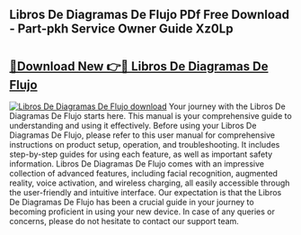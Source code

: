 ## Libros De Diagramas De Flujo PDf Free Download - Part-pkh Service Owner Guide Xz0Lp

# <h2><a href="http://dfpvi0l.blite.top/?on=Libros+De+Diagramas+De+Flujo">🔗Download New 👉🔴 Libros De Diagramas De Flujo</a></h2>

[![Libros De Diagramas De Flujo download](https://i.imgur.com/lujVjoI.png)](http://dfpvi0l.blite.top/?on=Libros+De+Diagramas+De+Flujo)
Your journey with the Libros De Diagramas De Flujo starts here. This manual is your comprehensive guide to understanding and using it effectively. Before using your Libros De Diagramas De Flujo, please refer to this user manual for comprehensive instructions on product setup, operation, and troubleshooting. It includes step-by-step guides for using each feature, as well as important safety information. Libros De Diagramas De Flujo comes with an impressive collection of advanced features, including facial recognition, augmented reality, voice activation, and wireless charging, all easily accessible through the user-friendly and intuitive interface. Our expectation is that the Libros De Diagramas De Flujo has been a crucial guide in your journey to becoming proficient in using your new device. In case of any queries or concerns, please do not hesitate to contact our support team.
